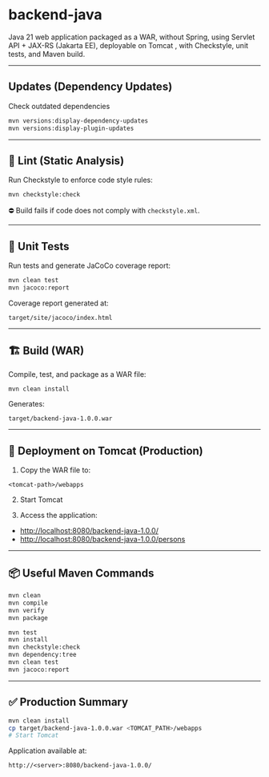 # backend-java

Java 21 web application packaged as a WAR, without Spring, using Servlet API + JAX-RS (Jakarta EE), deployable on Tomcat , with Checkstyle, unit tests, and Maven build.

---

## Updates (Dependency Updates)

Check outdated dependencies

```bash
mvn versions:display-dependency-updates
mvn versions:display-plugin-updates
```


---

## 🔧 Lint (Static Analysis)

Run Checkstyle to enforce code style rules:

```bash
mvn checkstyle:check
```

⛔️ Build fails if code does not comply with `checkstyle.xml`.

---

## 🧪 Unit Tests

Run tests and generate JaCoCo coverage report:

```bash
mvn clean test
mvn jacoco:report
```

Coverage report generated at:

```
target/site/jacoco/index.html
```

---

## 🏗️ Build (WAR)

Compile, test, and package as a WAR file:

```bash
mvn clean install
```

Generates:

```
target/backend-java-1.0.0.war
```

---

## 🚀 Deployment on Tomcat (Production)

1. Copy the WAR file to:

```
<tomcat-path>/webapps
```

2. Start Tomcat

3. Access the application:

- [http://localhost:8080/backend-java-1.0.0/](http://localhost:8080/backend-java-1.0.0/)
- [http://localhost:8080/backend-java-1.0.0/persons](http://localhost:8080/backend-java-1.0.0/persons)

---


## 📦 Useful Maven Commands

```bash
mvn clean
mvn compile
mvn verify
mvn package

mvn test
mvn install
mvn checkstyle:check
mvn dependency:tree
mvn clean test
mvn jacoco:report
```

---

## ✅ Production Summary

```bash
mvn clean install
cp target/backend-java-1.0.0.war <TOMCAT_PATH>/webapps
# Start Tomcat
```

Application available at:

```
http://<server>:8080/backend-java-1.0.0/
```

